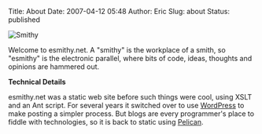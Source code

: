 Title: About
Date: 2007-04-12 05:48
Author: Eric
Slug: about
Status: published

![Smithy]({static}/site/esmithy-med.jpg)

Welcome to esmithy.net. A "smithy" is the workplace of a smith, so "esmithy" is
the electronic parallel, where bits of code, ideas, thoughts and opinions are
hammered out.


**Technical Details**

esmithy.net was a static web site before such things were cool, using XSLT and
an Ant script. For several years it switched over to use
[WordPress](http://wordpress.org) to make posting a simpler process. But blogs
are every programmer's place to fiddle with technologies, so it is back to
static using [Pelican](https://blog.getpelican.com/).
